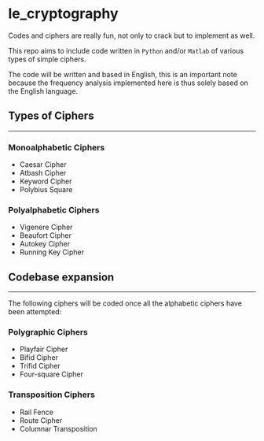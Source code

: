 # le_cryptography


Codes and ciphers are really fun, not only to crack but to implement as well.

This repo aims to include code written in `Python` and/or `Matlab` of various types of simple ciphers.

The code will be written and based in English, this is an important note because the frequency analysis implemented here is thus solely based on the English language.

## Types of Ciphers
---------

### Monoalphabetic Ciphers
* Caesar Cipher
* Atbash Cipher
* Keyword Cipher
* Polybius Square

### Polyalphabetic Ciphers
* Vigenere Cipher
* Beaufort Cipher
* Autokey Cipher
* Running Key Cipher

## Codebase expansion
------
The following ciphers will be coded once all the alphabetic ciphers have been attempted:

### Polygraphic Ciphers
* Playfair Cipher
* Bifid Cipher
* Trifid Cipher
* Four-square Cipher

### Transposition Ciphers
* Rail Fence
* Route Cipher
* Columnar Transposition
